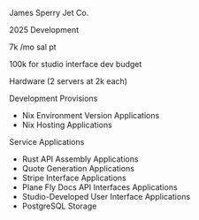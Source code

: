 James Sperry Jet Co. 

2025 Development
  
7k /mo sal pt

100k for studio interface dev budget 

Hardware
(2 servers at 2k each) 

Development Provisions  

- Nix Environment Version Applications
- Nix Hosting Applications 

Service Applications

- Rust API Assembly Applications
- Quote Generation Applications
- Stripe Interface Applications
- Plane Fly Docs API Interfaces Applications
- Studio-Developed User Interface Applications
- PostgreSQL Storage
